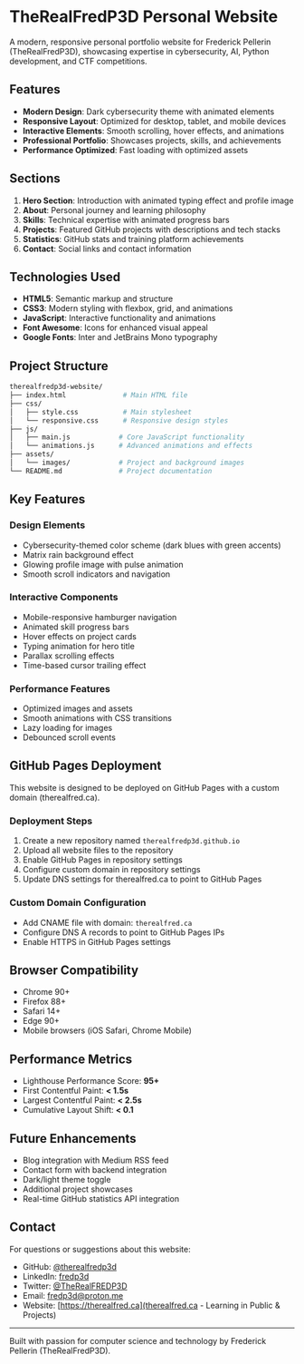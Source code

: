 # TheRealFredP3D Personal Website

A modern, responsive personal portfolio website for Frederick Pellerin (TheRealFredP3D), showcasing expertise in cybersecurity, AI, Python development, and CTF competitions.

## Features

- **Modern Design**: Dark cybersecurity theme with animated elements
- **Responsive Layout**: Optimized for desktop, tablet, and mobile devices
- **Interactive Elements**: Smooth scrolling, hover effects, and animations
- **Professional Portfolio**: Showcases projects, skills, and achievements
- **Performance Optimized**: Fast loading with optimized assets

## Sections

1. **Hero Section**: Introduction with animated typing effect and profile image
2. **About**: Personal journey and learning philosophy
3. **Skills**: Technical expertise with animated progress bars
4. **Projects**: Featured GitHub projects with descriptions and tech stacks
5. **Statistics**: GitHub stats and training platform achievements
6. **Contact**: Social links and contact information

## Technologies Used

- **HTML5**: Semantic markup and structure
- **CSS3**: Modern styling with flexbox, grid, and animations
- **JavaScript**: Interactive functionality and animations
- **Font Awesome**: Icons for enhanced visual appeal
- **Google Fonts**: Inter and JetBrains Mono typography

## Project Structure

```sh
therealfredp3d-website/
├── index.html              # Main HTML file
├── css/
│   ├── style.css           # Main stylesheet
│   └── responsive.css      # Responsive design styles
├── js/
│   ├── main.js            # Core JavaScript functionality
│   └── animations.js      # Advanced animations and effects
├── assets/
│   └── images/            # Project and background images
└── README.md              # Project documentation
```

## Key Features

### Design Elements

- Cybersecurity-themed color scheme (dark blues with green accents)
- Matrix rain background effect
- Glowing profile image with pulse animation
- Smooth scroll indicators and navigation

### Interactive Components

- Mobile-responsive hamburger navigation
- Animated skill progress bars
- Hover effects on project cards
- Typing animation for hero title
- Parallax scrolling effects
- Time-based cursor trailing effect

### Performance Features

- Optimized images and assets
- Smooth animations with CSS transitions
- Lazy loading for images
- Debounced scroll events

## GitHub Pages Deployment

This website is designed to be deployed on GitHub Pages with a custom domain (therealfred.ca).

### Deployment Steps

1. Create a new repository named `therealfredp3d.github.io`
2. Upload all website files to the repository
3. Enable GitHub Pages in repository settings
4. Configure custom domain in repository settings
5. Update DNS settings for therealfred.ca to point to GitHub Pages

### Custom Domain Configuration

- Add CNAME file with domain: `therealfred.ca`
- Configure DNS A records to point to GitHub Pages IPs
- Enable HTTPS in GitHub Pages settings

## Browser Compatibility

- Chrome 90+
- Firefox 88+
- Safari 14+
- Edge 90+
- Mobile browsers (iOS Safari, Chrome Mobile)

## Performance Metrics

- Lighthouse Performance Score: **95+**
- First Contentful Paint: **< 1.5s**
- Largest Contentful Paint: **< 2.5s**
- Cumulative Layout Shift: **< 0.1**

## Future Enhancements

- Blog integration with Medium RSS feed
- Contact form with backend integration
- Dark/light theme toggle
- Additional project showcases
- Real-time GitHub statistics API integration

## Contact

For questions or suggestions about this website:

- GitHub: [@therealfredp3d](https://github.com/therealfredp3d)
- LinkedIn: [fredp3d](https://linkedin.com/in/fredp3d)
- Twitter: [@TheRealFREDP3D](https://twitter.com/TheRealFREDP3D)
- Email: [fredp3d@proton.me](mailto:fredp3d@proton.me)
- Website: [https://therealfred.ca](therealfred.ca - Learning in Public & Projects)
  
---

Built with passion for computer science and technology by Frederick Pellerin (TheRealFredP3D).
